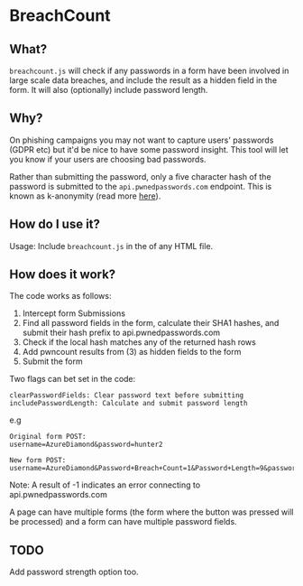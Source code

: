 # BreachCount

## What?
`breachcount.js` will check if any passwords in a form have been involved in large scale data breaches, and include the result as a hidden field in the form. It will also (optionally) include password length.

## Why?
On phishing campaigns you may not want to capture users' passwords (GDPR etc) but it'd be nice to have some password insight. This tool will let you know if your users are choosing bad passwords.

Rather than submitting the password, only a five character hash of the password is submitted to the `api.pwnedpasswords.com` endpoint. This is known as k-anonymity (read more [here](https://www.troyhunt.com/ive-just-launched-pwned-passwords-version-2/)).

## How do I use it?
Usage: Include `breachcount.js` in the <head> of any HTML file.

## How does it work?
The code works as follows:

1. Intercept form Submissions
2. Find all password fields in the form, calculate their SHA1 hashes, and submit their hash prefix to api.pwnedpasswords.com
3. Check if the local hash matches any of the returned hash rows
4. Add pwncount results from (3) as hidden fields to the form
5. Submit the form

Two flags can bet set in the code:

    clearPasswordFields: Clear password text before submitting
    includePasswordLength: Calculate and submit password length

e.g 
```
Original form POST:
username=AzureDiamond&password=hunter2

New form POST:
username=AzureDiamond&Password+Breach+Count=1&Password+Length=9&password=
```

Note: A result of -1 indicates an error connecting to api.pwnedpasswords.com

A page can have multiple forms (the form where the button was pressed will be processed) and a form can have multiple password fields.

## TODO
Add password strength option too.